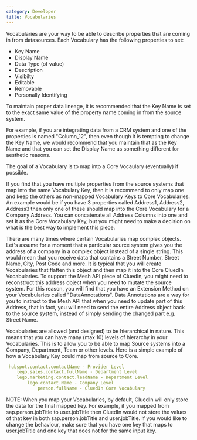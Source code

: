 ```yaml
---
category: Developer
title: Vocabularies
---
```


Vocabularies are your way to be able to describe properties that are coming in from datasources. Each Vocabulary has the following properties to set:

 - Key Name
 - Display Name
 - Data Type (of value)
 - Description
 - Visibilty
 - Editable
 - Removable
 - Personally Identifying

 To maintain proper data lineage, it is recommended that the Key Name is set to the exact same value of the property name coming in from the source system. 

 For example, if you are integrating data from a CRM system and one of the properties is named "Column_12", then even though it is tempting to change the Key Name, we would recommend that you maintain that as the Key Name and that you can set the Display Name as something different for aesthetic reasons. 

 The goal of a Vocabulary is to map into a Core Vocaulary (eventually) if possible. 

 If you find that you have multiple properties from the source systems that map into the same Vocabulary Key, then it is recommend to only map one and keep the others as non-mapped Vocabulary Keys to Core Vocabularies. An example would be if you have 3 properties called Address1, Address2, Address3 then only one of these should map into the Core Vocabulary for a Company Address. You can concatenate all Address Columns into one and set it as the Core Vocabulary Key, but you might need to make a decision on what is the best way to implement this piece. 

 There are many times where certain Vocabularies map complex objects. Let's assume for a moment that a particular source system gives you the address of a company in a complex object instead of a single string. This would mean that you receive data that contains a Street Number, Street Name, City, Post Code and more. It is typical that you will create Vocabularies that flatten this object and then map it into the Core CluedIn Vocabularies. To support the Mesh API piece of CluedIn, you might need to reconstruct this address object when you need to mutate the source system. For this reason, you will find that you have an Extension Method on your Vocabularies called "DataAnnotations". Data Annotations are a way for you to instruct to the Mesh API that when you need to update part of this Address, that in fact, you will need to send the entire Address object back to the source system, instead of simply sending the changed part e.g. Street Name. 

 Vocabularies are allowed (and designed) to be hierarchical in nature. This means that you can have many (max 10) levels of hierarchy in your Vocabularies. This is to allow you to be able to map Source systems into a Company, Department, Team or other levels. Here is a simple example of how a Vocabulary Key could map from source to Core.

```yaml
 hubspot.contact.contactName - Provider Level
 	lego.sales.contact.fullName - Department Level
 	lego.marketing.contact.leadName - Department Level
 		lego.contact.Name - Company Level
 			person.fullName - CluedIn Core Vocabulary
```

NOTE: When you map your Vocabularies, by default, CluedIn will only store the data for the final mapped key. For example, if you mapped from sap.person.jobTitle to user.jobTitle then CluedIn would not store the values of that key in both sap.person.jobTitle and user.jobTitle. If you would like to change the behaviour, make sure that you have one key that maps to user.jobTitle and one key that does not for the same input key. 